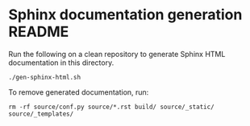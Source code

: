 # Sphinx documentation generation README

Run the following on a clean repository to generate Sphinx HTML documentation in this directory.
```
./gen-sphinx-html.sh
```

To remove generated documentation, run:
```
rm -rf source/conf.py source/*.rst build/ source/_static/ source/_templates/
```
